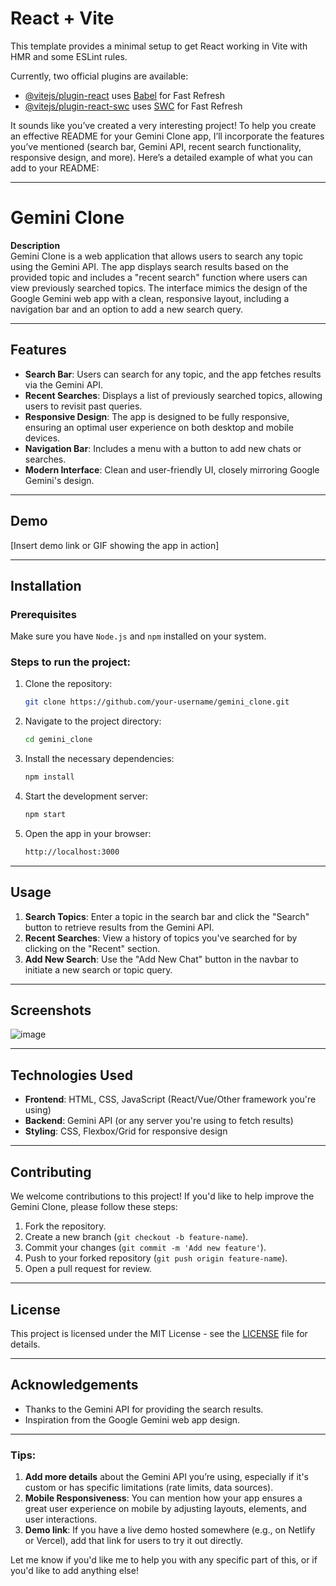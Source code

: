 # React + Vite

This template provides a minimal setup to get React working in Vite with HMR and some ESLint rules.

Currently, two official plugins are available:

- [@vitejs/plugin-react](https://github.com/vitejs/vite-plugin-react/blob/main/packages/plugin-react/README.md) uses [Babel](https://babeljs.io/) for Fast Refresh
- [@vitejs/plugin-react-swc](https://github.com/vitejs/vite-plugin-react-swc) uses [SWC](https://swc.rs/) for Fast Refresh

It sounds like you’ve created a very interesting project! To help you create an effective README for your Gemini Clone app, I’ll incorporate the features you’ve mentioned (search bar, Gemini API, recent search functionality, responsive design, and more). Here’s a detailed example of what you can add to your README:

---

# Gemini Clone

**Description**  
Gemini Clone is a web application that allows users to search any topic using the Gemini API. The app displays search results based on the provided topic and includes a "recent search" function where users can view previously searched topics. The interface mimics the design of the Google Gemini web app with a clean, responsive layout, including a navigation bar and an option to add a new search query.

---

## Features

- **Search Bar**: Users can search for any topic, and the app fetches results via the Gemini API.
- **Recent Searches**: Displays a list of previously searched topics, allowing users to revisit past queries.
- **Responsive Design**: The app is designed to be fully responsive, ensuring an optimal user experience on both desktop and mobile devices.
- **Navigation Bar**: Includes a menu with a button to add new chats or searches.
- **Modern Interface**: Clean and user-friendly UI, closely mirroring Google Gemini's design.

---

## Demo

[Insert demo link or GIF showing the app in action]

---

## Installation

### Prerequisites
Make sure you have `Node.js` and `npm` installed on your system.

### Steps to run the project:

1. Clone the repository:
   ```bash
   git clone https://github.com/your-username/gemini_clone.git
   ```
2. Navigate to the project directory:
   ```bash
   cd gemini_clone
   ```
3. Install the necessary dependencies:
   ```bash
   npm install
   ```

4. Start the development server:
   ```bash
   npm start
   ```

5. Open the app in your browser:
   ```bash
   http://localhost:3000
   ```

---

## Usage

1. **Search Topics**: Enter a topic in the search bar and click the "Search" button to retrieve results from the Gemini API.
2. **Recent Searches**: View a history of topics you've searched for by clicking on the "Recent" section.
3. **Add New Search**: Use the "Add New Chat" button in the navbar to initiate a new search or topic query.

---

## Screenshots

![image](https://github.com/user-attachments/assets/2c97ccc8-261e-4cdd-a279-20a7a8086033)


---

## Technologies Used

- **Frontend**: HTML, CSS, JavaScript (React/Vue/Other framework you're using)
- **Backend**: Gemini API (or any server you're using to fetch results)
- **Styling**: CSS, Flexbox/Grid for responsive design

---

## Contributing

We welcome contributions to this project! If you'd like to help improve the Gemini Clone, please follow these steps:

1. Fork the repository.
2. Create a new branch (`git checkout -b feature-name`).
3. Commit your changes (`git commit -m 'Add new feature'`).
4. Push to your forked repository (`git push origin feature-name`).
5. Open a pull request for review.

---

## License

This project is licensed under the MIT License - see the [LICENSE](LICENSE) file for details.

---

## Acknowledgements

- Thanks to the Gemini API for providing the search results.
- Inspiration from the Google Gemini web app design.

---

### Tips:

1. **Add more details** about the Gemini API you’re using, especially if it's custom or has specific limitations (rate limits, data sources).
2. **Mobile Responsiveness**: You can mention how your app ensures a great user experience on mobile by adjusting layouts, elements, and user interactions.
3. **Demo link**: If you have a live demo hosted somewhere (e.g., on Netlify or Vercel), add that link for users to try it out directly.

Let me know if you'd like me to help you with any specific part of this, or if you'd like to add anything else!
